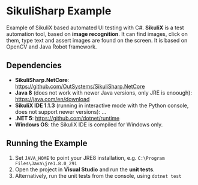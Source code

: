 # SikuliSharp Example

Example of SikuliX based automated UI testing with C#. **SikuliX** is a test automation tool, based on **image recognition**. It can find images, click on them, type text and assert images are found on the screen. It is based on OpenCV and Java Robot framework.

## Dependencies
 - **SikuliSharp.NetCore**: https://github.com/OutSystems/SikuliSharp.NetCore
 - **Java 8** (does not work with newer Java versions, only JRE is enoough): https://java.com/en/download
 - **SikuliX IDE 1.1.3** (running in interactive mode with the Python console, does not support newer versions): ...
 - **.NET 5**: https://github.com/dotnet/runtime
 - **Windows OS**: the SikuliX IDE is compiled for Windows only.

## Running the Example
 1. Set `JAVA_HOME` to point your JRE8 installation, e.g. `C:\Program Files\Java\jre1.8.0_291`
 2. Open the project in **Visual Studio** and run the **unit tests**.
 3. Alternatively, run the unit tests from the console, using `dotnet test`

